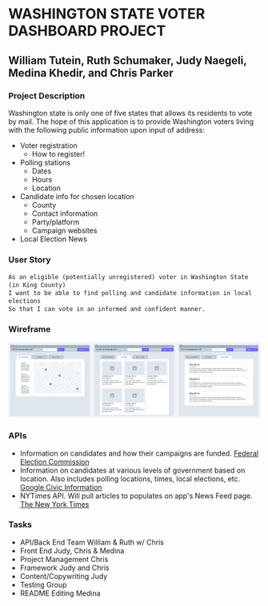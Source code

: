 # WASHINGTON STATE VOTER DASHBOARD PROJECT
## William Tutein, Ruth Schumaker, Judy Naegeli, Medina Khedir, and Chris Parker

### Project Description
Washington state is only one of five states that allows its residents to vote by mail. The hope of this application is to provide Washington voters living with the following public information upon input of address:
- Voter registration
    - How to register!
- Polling stations
    - Dates
    - Hours
    - Location
- Candidate info for chosen location
    - County
    - Contact information
    - Party/platform
    - Campaign websites
- Local Election News

### User Story
```
As an eligible (potentially unregistered) voter in Washington State (in King County)
I want to be able to find polling and candidate information in local elections
So that I can vote in an informed and confident manner.
```

### Wireframe
![Application Wireframe](/assets/voter-dashboard-wireframe.png)

### APIs
- Information on candidates and how their campaigns are funded.
    [Federal Election Commission](https://api.data.gov/docs/fec/)
- Information on candidates at various levels of government based on location. Also includes polling locations, times, local elections, etc.
    [Google Civic Information](https://developers.google.com/civic-information)
- NYTimes API. Will pull articles to populates on app's News Feed page.
    [The New York Times](https://developers.nytimes.com/)

### Tasks
- API/Back End Team
    William & Ruth w/ Chris
- Front End
    Judy, Chris & Medina
- Project Management
    Chris
- Framework
    Judy and Chris
- Content/Copywriting
    Judy
- Testing
    Group
- README Editing
    Medina